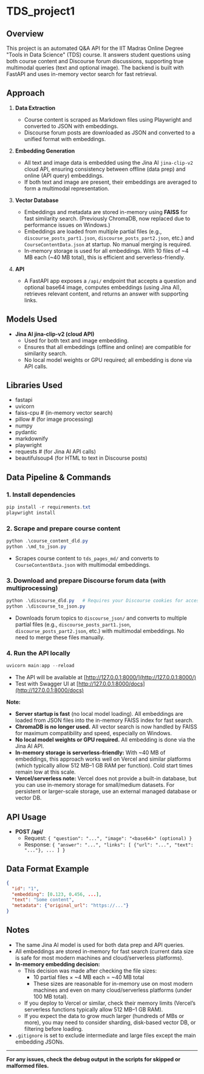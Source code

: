 # TDS_project1

## Overview

This project is an automated Q&A API for the IIT Madras Online Degree "Tools in Data Science" (TDS) course. It answers student questions using both course content and Discourse forum discussions, supporting true multimodal queries (text and optional image). The backend is built with FastAPI and uses in-memory vector search for fast retrieval.

## Approach

1. **Data Extraction**
   - Course content is scraped as Markdown files using Playwright and converted to JSON with embeddings.
   - Discourse forum posts are downloaded as JSON and converted to a unified format with embeddings.

2. **Embedding Generation**
   - All text and image data is embedded using the Jina AI `jina-clip-v2` cloud API, ensuring consistency between offline (data prep) and online (API query) embeddings.
   - If both text and image are present, their embeddings are averaged to form a multimodal representation.

3. **Vector Database**
   - Embeddings and metadata are stored in-memory using **FAISS** for fast similarity search. (Previously ChromaDB, now replaced due to performance issues on Windows.)
   - Embeddings are loaded from multiple partial files (e.g., `discourse_posts_part1.json`, `discourse_posts_part2.json`, etc.) and `CourseContentData.json` at startup. No manual merging is required.
   - In-memory storage is used for all embeddings. With 10 files of ~4 MB each (~40 MB total), this is efficient and serverless-friendly.

4. **API**
   - A FastAPI app exposes a `/api/` endpoint that accepts a question and optional base64 image, computes embeddings (using Jina AI), retrieves relevant content, and returns an answer with supporting links.

## Models Used

- **Jina AI jina-clip-v2 (cloud API)**
  - Used for both text and image embedding.
  - Ensures that all embeddings (offline and online) are compatible for similarity search.
  - No local model weights or GPU required; all embedding is done via API calls.

## Libraries Used

- fastapi
- uvicorn
- faiss-cpu  # (in-memory vector search)
- pillow      # (for image processing)
- numpy
- pydantic
- markdownify
- playwright
- requests    # (for Jina AI API calls)
- beautifulsoup4 (for HTML to text in Discourse posts)

## Data Pipeline & Commands

### 1. Install dependencies

```powershell
pip install -r requirements.txt
playwright install
```

### 2. Scrape and prepare course content

```powershell
python .\course_content_dld.py
python .\md_to_json.py
```

- Scrapes course content to `tds_pages_md/` and converts to `CourseContentData.json` with multimodal embeddings.

### 3. Download and prepare Discourse forum data (with multiprocessing)

```powershell
python .\discourse_dld.py   # Requires your Discourse cookies for access
python .\discourse_to_json.py
```

- Downloads forum topics to `discourse_json/` and converts to multiple partial files (e.g., `discourse_posts_part1.json`, `discourse_posts_part2.json`, etc.) with multimodal embeddings. No need to merge these files manually.

### 4. Run the API locally

```powershell
uvicorn main:app --reload
```

- The API will be available at [http://127.0.0.1:8000/](http://127.0.0.1:8000/)
- Test with Swagger UI at [http://127.0.0.1:8000/docs](http://127.0.0.1:8000/docs)

**Note:**

- **Server startup is fast** (no local model loading). All embeddings are loaded from JSON files into the in-memory FAISS index for fast search.
- **ChromaDB is no longer used.** All vector search is now handled by FAISS for maximum compatibility and speed, especially on Windows.
- **No local model weights or GPU required.** All embedding is done via the Jina AI API.
- **In-memory storage is serverless-friendly:** With ~40 MB of embeddings, this approach works well on Vercel and similar platforms (which typically allow 512 MB–1 GB RAM per function). Cold start times remain low at this scale.
- **Vercel/serverless note:** Vercel does not provide a built-in database, but you can use in-memory storage for small/medium datasets. For persistent or larger-scale storage, use an external managed database or vector DB.

## API Usage

- **POST /api/**
  - Request: `{ "question": "...", "image": "<base64>" (optional) }`
  - Response: `{ "answer": "...", "links": [ {"url": "...", "text": "..."}, ... ] }`

## Data Format Example

```json
{
  "id": "1",
  "embedding": [0.123, 0.456, ...],
  "text": "Some content",
  "metadata": {"original_url": "https://..."}
}
```

## Notes

- The same Jina AI model is used for both data prep and API queries.
- All embeddings are stored in-memory for fast search (current data size is safe for most modern machines and cloud/serverless platforms).
- **In-memory embedding decision:**
  - This decision was made after checking the file sizes:
    - 10 partial files × ~4 MB each = ~40 MB total
    - These sizes are reasonable for in-memory use on most modern machines and even on many cloud/serverless platforms (under 100 MB total).
  - If you deploy to Vercel or similar, check their memory limits (Vercel’s serverless functions typically allow 512 MB–1 GB RAM).
  - If you expect the data to grow much larger (hundreds of MBs or more), you may need to consider sharding, disk-based vector DB, or filtering before loading.
- `.gitignore` is set to exclude intermediate and large files except the main embedding JSONs.

---

**For any issues, check the debug output in the scripts for skipped or malformed files.**
